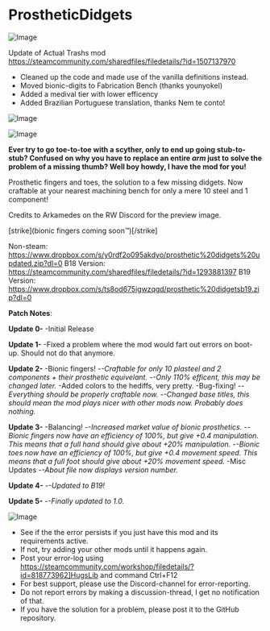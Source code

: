 # ProstheticDidgets

![Image](https://i.imgur.com/buuPQel.png)

Update of Actual Trashs mod
https://steamcommunity.com/sharedfiles/filedetails/?id=1507137970

- Cleaned up the code and made use of the vanilla definitions instead.
- Moved bionic-digits to Fabrication Bench (thanks younyokel)
- Added a medival tier with lower efficency
- Added Brazilian Portuguese translation, thanks Nem te conto!

![Image](https://i.imgur.com/pufA0kM.png)

	
![Image](https://i.imgur.com/Z4GOv8H.png)


**Ever try to go toe-to-toe with a scyther, only to end up going stub-to-stub?
Confused on why you have to replace an entire *arm* just to solve the problem of a missing thumb?
Well boy howdy, I have the mod for you!**

Prosthetic fingers and toes, the solution to a few missing didgets. Now craftable at your nearest machining bench for only a mere 10 steel and 1 component!

Credits to Arkamedes on the RW Discord for the preview image.

[strike](bionic fingers coming soon™)[/strike]

Non-steam: https://www.dropbox.com/s/y0rdf2o095akdyo/prosthetic%20didgets%20updated.zip?dl=0
B18 Version: https://steamcommunity.com/sharedfiles/filedetails/?id=1293881397
B19 Version: https://www.dropbox.com/s/ts8od675igwzqgd/prosthetic%20didgetsb19.zip?dl=0

**Patch Notes**:

**Update 0-**
  -Initial Release

**Update 1-**
  -Fixed a problem where the mod would fart out errors on boot-up. Should not do that anymore.

**Update 2-**
  -Bionic fingers!
    -*-Craftable for only 10 plasteel and 2 components + their prosthetic equivelant.*
    -*-Only 110% efficent, this may be changed later.*
  -Added colors to the hediffs, very pretty.
  -Bug-fixing!
    -*-Everything should be properly craftable now.*
    -*-Changed base titles, this *should* mean the mod plays nicer with other mods now. Probably does nothing.*

**Update 3-**
  -Balancing!
    -*-Increased market value of bionic prosthetics.*
    -*-Bionic fingers now have an efficiency of 100%, but give +0.4 manipulation. This means that a full hand should give about +20% manipulation.*
    -*-Bionic toes now have an efficiency of 100%, but give +0.4 movement speed. This means that a full foot should give about +20% movement speed.*
  -Misc Updates
    -*-About file now displays version number.*

**Update 4-**
    -*-Updated to B19!*

**Update 5-**
    -*-Finally updated to 1.0.*


![Image](https://i.imgur.com/PwoNOj4.png)



-  See if the the error persists if you just have this mod and its requirements active.
-  If not, try adding your other mods until it happens again.
-  Post your error-log using https://steamcommunity.com/workshop/filedetails/?id=818773962]HugsLib and command Ctrl+F12
-  For best support, please use the Discord-channel for error-reporting.
-  Do not report errors by making a discussion-thread, I get no notification of that.
-  If you have the solution for a problem, please post it to the GitHub repository.




